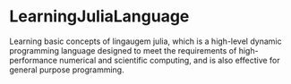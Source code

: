 # LearningJuliaLanguage
Learning basic concepts of lingaugem julia, which is a high-level dynamic programming language designed to meet the requirements of high-performance numerical and scientific computing, and is also effective for general purpose programming.
